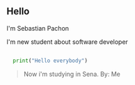 ## Hello

I'm Sebastian Pachon 

I'm new student about software developer

```python

  print("Hello everybody")
```

> Now i'm studying in Sena.
> By: Me
